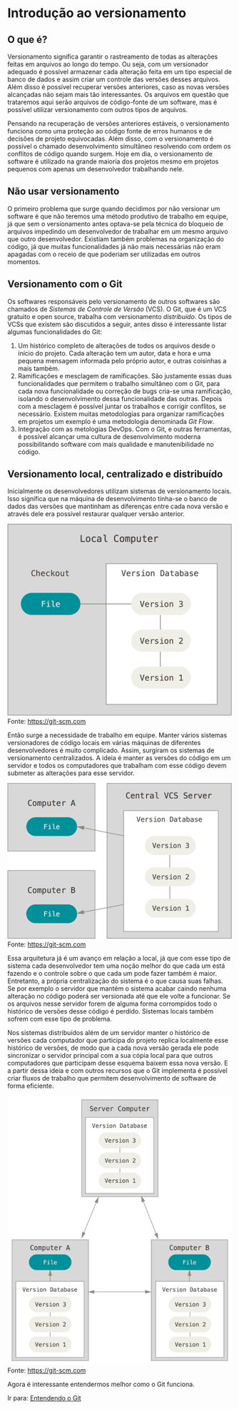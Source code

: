 # Introdução ao versionamento

## O que é?
Versionamento significa garantir o rastreamento de todas as alterações feitas em arquivos ao longo do tempo. Ou seja, com um versionador adequado é possível armazenar cada alteração feita em um tipo especial de banco de dados e assim criar um controle das versões desses arquivos. Além disso é possível recuperar versões anteriores, caso as novas versões alcançadas não sejam mais tão interessantes. Os arquivos em questão que trataremos aqui serão arquivos de código-fonte de um software, mas é possível utilizar versionamento com outros tipos de arquivos.

Pensando na recuperação de versões anteriores estáveis, o versionamento funciona como uma proteção ao código fonte de erros humanos e de decisões de projeto equivocadas. Além disso, com o versionamento é possível o chamado desenvolvimento simultâneo resolvendo com ordem os conflitos de código quando surgem. Hoje em dia, o versionamento de software é utilizado na grande maioria dos projetos mesmo em projetos pequenos com apenas um desenvolvedor trabalhando nele. 

## Não usar versionamento
O primeiro problema que surge quando decidimos por não versionar um software é que não teremos uma método produtivo de trabalho em equipe, já que sem o versionamento antes optava-se pela técnica do bloqueio de arquivos impedindo um desenvolvedor de trabalhar em um mesmo arquivo que outro desenvolvedor. Existiam também problemas na organização do código, já que muitas funcionalidades já não mais necessárias não eram apagadas com o receio de que poderiam ser utilizadas em outros momentos.

## Versionamento com o Git

Os softwares responsáveis pelo versionamento de outros softwares são chamados de *Sistemas de Controle de Versão* (VCS). O Git, que é um VCS gratuito e open source, trabalha com versionamento *distribuído*.  Os tipos de VCSs que existem são discutidos a seguir, antes disso é interessante listar algumas funcionalidades do Git:

1. Um histórico completo de alterações de todos os arquivos desde o início do projeto. Cada alteração tem um autor, data e hora e uma pequena mensagem informada pelo próprio autor, e outras coisinhas a mais também.
2. Ramificações e mesclagem de ramificações. São justamente essas duas funcionalidades que permitem o trabalho simultâneo com o Git, para cada nova funcionalidade ou correção de bugs cria-se uma ramificação, isolando o desenvolvimento dessa funcionalidade das outras. Depois com a mesclagem é possível juntar os trabalhos e corrigir conflitos, se necessário. Existem muitas metodologias para organizar ramificações em projetos um exemplo é uma metodologia denominada *Git Flow*. 
3. Integração com as metologias DevOps. Com o Git, e outras ferramentas, é possível alcançar uma cultura de desenvolvimento moderna possibilitando software com mais qualidade e manutenibilidade no código.

## Versionamento local, centralizado e distribuído

Inicialmente os desenvolvedores utilizam sistemas de versionamento locais. Isso significa que na máquina de desenvolvimento tinha-se o banco de dados das versões que mantinham as diferenças entre cada nova versão e através dele era possível restaurar qualquer versão anterior.

![](images/local.png)
Fonte: https://git-scm.com

Então surge a necessidade de trabalho em equipe. Manter vários sistemas versionadores de código locais em várias máquinas de diferentes desenvolvedores é muito complicado. Assim, surgiram os sistemas de versionamento centralizados. A ideia é manter as versões do código em um servidor e todos os computadores que trabalham com esse código devem submeter as alterações para esse servidor.

![](images/centralizado.png)
Fonte: https://git-scm.com

Essa arquitetura já é um avanço em relação a local, já que com esse tipo de sistema cada desenvolvedor tem uma noção melhor do que cada um está fazendo e o controle sobre o  que cada um pode fazer também é maior. Entretanto, a própria centralização do sistema é o que causa suas falhas. Se por exemplo o servidor que mantém o sistema acabar caindo nenhuma alteração no código poderá ser versionada até que ele volte a funcionar. Se os arquivos nesse servidor forem de alguma forma corrompidos todo o histórico de versões desse código é perdido. Sistemas locais também sofrem com esse tipo de problema.

Nos sistemas distribuídos além de um servidor manter o histórico de versões cada computador que participa do projeto replica localmente esse histórico de versões, de modo que a cada nova versão gerada ele pode sincronizar o servidor principal com a sua cópia local para que outros computadores que participam desse esquema baixem essa nova versão. E a partir dessa ideia e com outros recursos que o Git implementa é possível criar fluxos de trabalho que permitem desenvolvimento de software de forma eficiente.

![](images/distribuido.png)
Fonte: https://git-scm.com

Agora é interessante entendermos melhor como o Git funciona.

Ir para: [Entendendo o Git](git.md)

